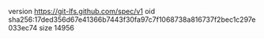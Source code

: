 version https://git-lfs.github.com/spec/v1
oid sha256:17ded356d67e41366b7443f30fa97c7f1068738a816737f2bec1c297e033ec74
size 14956
